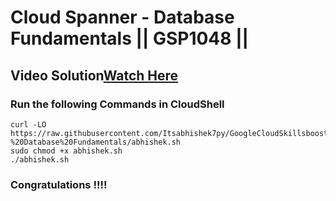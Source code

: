 # Cloud Spanner - Database Fundamentals || GSP1048 ||
## Video Solution[Watch Here]()

### Run the following Commands in CloudShell

```
curl -LO https://raw.githubusercontent.com/Itsabhishek7py/GoogleCloudSkillsboost/refs/heads/main/Cloud%20Spanner%20-%20Database%20Fundamentals/abhishek.sh
sudo chmod +x abhishek.sh
./abhishek.sh
```
### Congratulations !!!!

